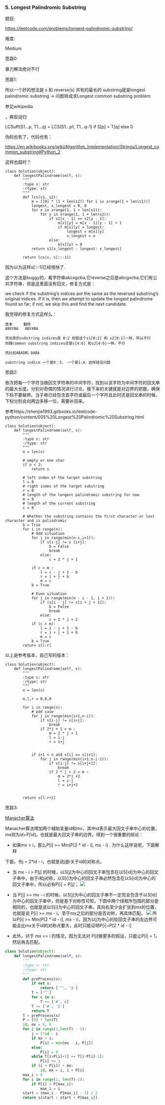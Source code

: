 ### 5. Longest Palindromic Substring

题目:

https://leetcode.com/problems/longest-palindromic-substring/

难度:

Medium



思路0:

暴力解法绝对不行

思路1:

所以一个好的想法是 s 和 reverse(s) 共有的最长的 substring就是longest palindromic substring -> 问题转成求Longest common substring problem

参见wikipedia

，典型动归

LCSuff(S1...p, T1...q) = LCS(S1...p1, T1...q-1) if S[p] = T[q] else 0



伪码也有了，代码也有：

https://en.wikibooks.org/wiki/Algorithm_Implementation/Strings/Longest_common_substring#Python_2

这样也超时？

    class Solution(object):
        def longestPalindrome(self, s):
            """
            :type s: str
            :rtype: str
            """
            def lcs(s1, s2):
                m = [[0] * (1 + len(s2)) for i in xrange(1 + len(s1))]
                longest, x_longest = 0, 0
                for x in xrange(1, 1 + len(s1)):
                    for y in xrange(1, 1 + len(s2)):
                        if s1[x - 1] == s2[y - 1]:
                            m[x][y] = m[x - 1][y - 1] + 1
                            if m[x][y] > longest:
                                longest = m[x][y]
                                x_longest = x
                        else:
                            m[x][y] = 0
                return s1[x_longest - longest: x_longest]
    
            return lcs(s, s[::-1])

因为以为这样s[::-1]已经很快了.

这个方法是buggy的，看字符串abcxgcba,它reverse之后是abcgxcba,它们有公共字符串，但是这里面没有回文，修复方式是：

we check if the substring’s indices are the same as the reversed substring’s original indices. If it is, then we attempt to update the longest palindrome found so far; if not, we skip this and find the next candidate.

我觉得的修复方式这样么：

    原本     翻转
    ABXYBA   ABYXBA
    
    求出来的substring indices是 0:2 但是这个s1[0:2] 和 s2[0:2]一样，所以不行
    同理common substring indices还是s[4:6] 和s2[4:6]一样，不行
    
    而比如ABAD和 DABA
    
    substring indice 一个是0：3， 一个是1:4，这样就没问题
    



思路2:



依次把每一个字符当做回文字符串的中间字符，找到以该字符为中间字符的回文串的最大长度。分别对奇偶的情况进行讨论，接下来的关键就是对边界的把握，确保下标不要越界。当子串已经包含首字符或最后一个字符且此时还是回文串的时候，下标分别会向两边多移一位，需要补回来。

参考https://shenjie1993.gitbooks.io/leetcode-python/content/005%20Longest%20Palindromic%20Substring.html

    class Solution(object):
        def longestPalindrome(self, s):
            """
            :type s: str
            :rtype: str
            """
            n = len(s)
    
            # empty or one char
            if n < 2:
                return s
    
            # left index of the target substring
            l = 0
            # right index of the target substring
            r = 0
            # length of the longest palindromic substring for now
            m = 0
            # length of the current substring
            c = 0
    
            # Whether the substring contains the first character or last character and is palindromic
            b = True
            for i in range(n):
                # Odd situation
                for j in range(min(n-i,i+1)):
                    if s[i-j] != s [i+j]:
                        b = False
                        break
                    else:
                        c = 2 * j + 1
    
                if c > m :
                    l = i - j + 1 - b
                    r = i + j + b
                    m = c 
                b = True
    
                # Even situation
                for j in range(min(n - i - 1, i + 1)):
                    if (s[i - j] != s[i + j + 1]):
                        b = False
                        break
                    else:
                        c = 2 * j + 2
                if (c > m):
                    l = i - j + 1 - b
                    r = i + j + 1 + b
                    m = c
                b = True
            return s[l:r]

以上是参考版本，自己写的版本：

    class Solution(object):
        def longestPalindrome(self, s):
            """
            :type s: str
            :rtype: str
            """
            n = len(s)
    
            m,l,r = 0,0,0
    
            for i in range(n):
                # odd case
                for j in range(min(i+1,n-i)):
                    if s[i-j] != s[i+j]:
                        break
                    if 2*j + 1 > m :
                        m = 2 * j + 1
                        l = i-j
                        r = i+j
    
    
                if i+1 < n and s[i] == s[i+1]:
                    for j in range(min(i+1,n-i-1)):
                        if s[i-j] != s[i+j+1]:
                            break
                        if 2 * j + 2 > m :
                            m = 2*j +2
                            l = i-j
                            r = i+j+1
    
    
            return s[l:r+1]



思路3:

[Manacher算法](https://www.felix021.com/blog/read.php?2040) 

Manacher算法增加两个辅助变量id和mx，其中id表示最大回文子串中心的位置，mx则为id+P[id]，也就是最大回文子串的边界。得到一个很重要的结论：

- 如果mx > i，那么P[i] >= Min(P[2 * id - i], mx - i) . 为什么这样说呢，下面解释

下面，令j = 2*id - i，也就是说j是i关于id的对称点。

- 当 mx - i > P[j] 的时候，以S[j]为中心的回文子串包含在以S[id]为中心的回文子串中，由于i和j对称，以S[i]为中心的回文子串必然包含在以S[id]为中心的回文子串中，所以必有P[i] = P[j]；
![](https://github.com/Lisanaaa/myTODOs/blob/master/manacher1.png)

- 当 P[j] >= mx - i 的时候，以S[j]为中心的回文子串不一定完全包含于以S[id]为中心的回文子串中，但是基于对称性可知，下图中两个绿框所包围的部分是相同的，也就是说以S[i]为中心的回文子串，其向右至少会扩张到mx的位置，也就是说 P[i] >= mx - i。至于mx之后的部分是否对称，再具体匹配。
![](https://github.com/Lisanaaa/myTODOs/blob/master/manacher2.png)
所以P[i] >= Min(P[2 * id - i], mx - i)，因为以j为中心的绘回文子串的左边界可能会比mx关于id的对称点要大，此时只能证明P[i]=P[2 * id - i]
- 此外，对于 mx <= i 的情况，因为无法对 P[i]做更多的假设，只能让P[i] = 1，然后再去匹配。
```python
class Solution(object):
    def longestPalindrome(self, s):
        """
        :type s: str
        :rtype: str
        """
        def preProcess(s):
            if not s:
                return ['^', '$']
            T = ['^']
            for c in s:
                T += ['#', c]
            T += ['#', '$']
            return T
        T = preProcess(s)
        P = [0] * len(T)
        id, mx = 0, 0
        for i in range(1,len(T) - 1):
            j = 2*id - i
            if mx > i:
                P[i] = min(mx - i, P[j])
            else:
                P[i] = 0
            while T[i+P[i]+1] == T[i-P[i]-1]:
                P[i] += 1
            if (i + P[i]) > mx:
                id, mx = i, i + P[i]
        max_i = 0
        for i in range(1, len(T)-1):
            if P[i] > P[max_i]:
                max_i = i
        start = (max_i - P[max_i] - 1) / 2
        return s[start : start + P[max_i]]
```
            


